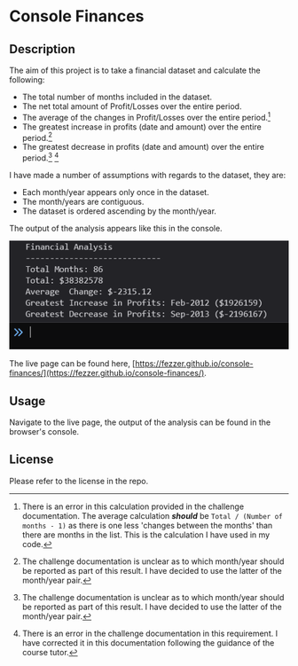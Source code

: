 # Console Finances

## Description

The aim of this project is to take a financial dataset and calculate the following:
- The total number of months included in the dataset.
- The net total amount of Profit/Losses over the entire period.
- The average of the changes in Profit/Losses over the entire period.[^1]
- The greatest increase in profits (date and amount) over the entire period.[^2]
- The greatest decrease in profits (date and amount) over the entire period.[^2] [^3]

I have made a number of assumptions with regards to the dataset, they are:
- Each month/year appears only once in the dataset.
- The month/years are contiguous.
- The dataset is ordered ascending by the month/year.

The output of the analysis appears like this in the console.

![Screenshot of the console output](./images/screenshot.png)

The live page can be found here, [https://fezzer.github.io/console-finances/](https://fezzer.github.io/console-finances/).

[^1]: There is an error in this calculation provided in the challenge documentation. The average calculation ***should*** be `Total / (Number of months - 1)` as there is one less 'changes between the months' than there are months in the list. This is the calculation I have used in my code.

[^2]: The challenge documentation is unclear as to which month/year should be reported as part of this result. I have decided to use the latter of the month/year pair.

[^3]: There is an error in the challenge documentation in this requirement. I have corrected it in this documentation following the guidance of the course tutor.

## Usage

Navigate to the live page, the output of the analysis can be found in the browser's console.

## License

Please refer to the license in the repo.